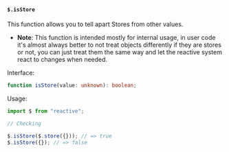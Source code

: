 #### `$.isStore`

This function allows you to tell apart Stores from other values.

- **Note**: This function is intended mostly for internal usage, in user code it's almost always better to not treat objects differently if they are stores or not, you can just treat them the same way and let the reactive system react to changes when needed.

Interface:

```ts
function isStore(value: unknown): boolean;
```

Usage:

```ts
import $ from "reactive";

// Checking

$.isStore($.store({})); // => true
$.isStore({}); // => false
```
